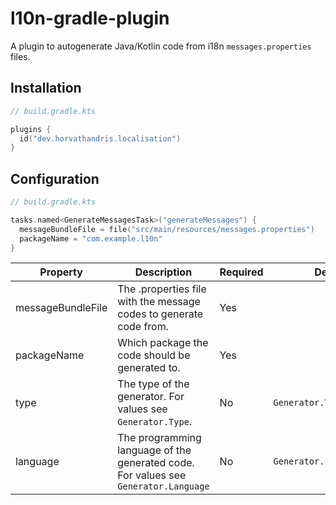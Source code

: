 # l10n-gradle-plugin

A plugin to autogenerate Java/Kotlin code from i18n `messages.properties` files.

## Installation

```kotlin
// build.gradle.kts

plugins {
  id("dev.horvathandris.localisation")
}
```

## Configuration

```kotlin
// build.gradle.kts

tasks.named<GenerateMessagesTask>("generateMessages") {
  messageBundleFile = file("src/main/resources/messages.properties")
  packageName = "com.example.l10n"
}
```

| Property          | Description                                                                         | Required | Default                   |
|-------------------|-------------------------------------------------------------------------------------|----------|---------------------------|
| messageBundleFile | The .properties file with the message codes to generate code from.                  | Yes      |                           |
| packageName       | Which package the code should be generated to.                                      | Yes      |                           |
| type              | The type of the generator. For values see `Generator.Type`.                         | No       | `Generator.Type.SIMPLE`   |
| language          | The programming language of the generated code. For values see `Generator.Language` | No       | `Generator.Language.JAVA` |

